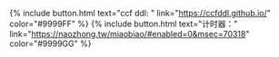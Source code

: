 {% include button.html text="ccf ddl: " link="https://ccfddl.github.io/" color="#9999FF" %} 
{% include button.html text="计时器：" link="https://naozhong.tw/miaobiao/#enabled=0&msec=70318" color="#9999GG" %}

